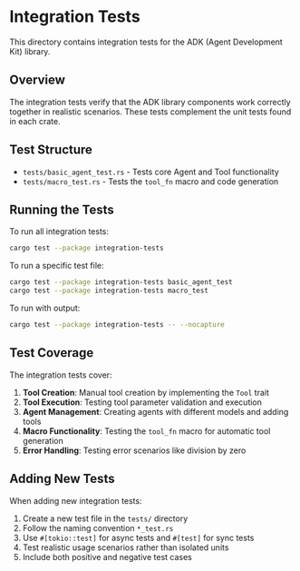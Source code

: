 # Integration Tests

This directory contains integration tests for the ADK (Agent Development Kit) library.

## Overview

The integration tests verify that the ADK library components work correctly together in realistic scenarios. These tests complement the unit tests found in each crate.

## Test Structure

- `tests/basic_agent_test.rs` - Tests core Agent and Tool functionality
- `tests/macro_test.rs` - Tests the `tool_fn` macro and code generation

## Running the Tests

To run all integration tests:

```bash
cargo test --package integration-tests
```

To run a specific test file:

```bash
cargo test --package integration-tests basic_agent_test
cargo test --package integration-tests macro_test
```

To run with output:

```bash
cargo test --package integration-tests -- --nocapture
```

## Test Coverage

The integration tests cover:

1. **Tool Creation**: Manual tool creation by implementing the `Tool` trait
2. **Tool Execution**: Testing tool parameter validation and execution
3. **Agent Management**: Creating agents with different models and adding tools
4. **Macro Functionality**: Testing the `tool_fn` macro for automatic tool generation
5. **Error Handling**: Testing error scenarios like division by zero

## Adding New Tests

When adding new integration tests:

1. Create a new test file in the `tests/` directory
2. Follow the naming convention `*_test.rs`
3. Use `#[tokio::test]` for async tests and `#[test]` for sync tests
4. Test realistic usage scenarios rather than isolated units
5. Include both positive and negative test cases 